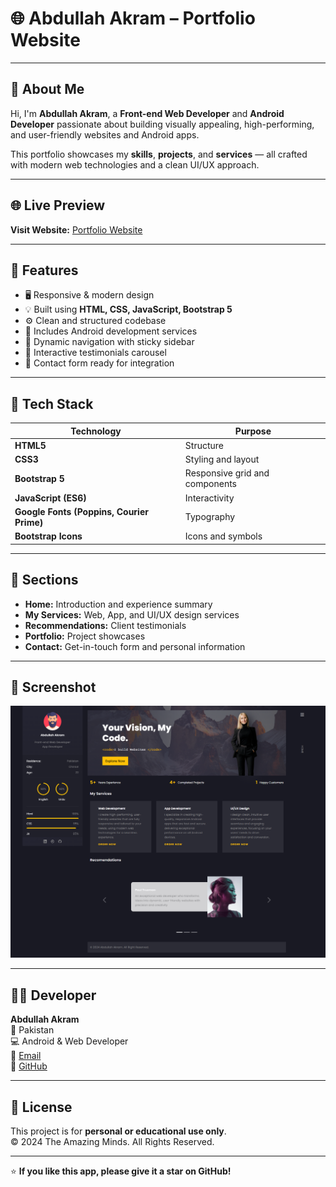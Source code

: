 # 🌐 Abdullah Akram – Portfolio Website

---

## 👋 About Me
Hi, I'm **Abdullah Akram**, a **Front-end Web Developer** and **Android Developer** passionate about building visually appealing, high-performing, and user-friendly websites and Android apps.

This portfolio showcases my **skills**, **projects**, and **services** — all crafted with modern web technologies and a clean UI/UX approach.

---

## 🌐 Live Preview
**Visit Website:** [Portfolio Website](https://abdullah-akram-developer.github.io/Portfolio/)

---

## 🚀 Features
- 🖥️ Responsive & modern design  
- 💡 Built using **HTML, CSS, JavaScript, Bootstrap 5**  
- ⚙️ Clean and structured codebase  
- 📱 Includes Android development services  
- 🧭 Dynamic navigation with sticky sidebar  
- 💬 Interactive testimonials carousel  
- 📩 Contact form ready for integration  

---

## 🧰 Tech Stack
| Technology | Purpose |
|-------------|----------|
| **HTML5** | Structure |
| **CSS3** | Styling and layout |
| **Bootstrap 5** | Responsive grid and components |
| **JavaScript (ES6)** | Interactivity |
| **Google Fonts (Poppins, Courier Prime)** | Typography |
| **Bootstrap Icons** | Icons and symbols |

---

## 🧩 Sections
- **Home:** Introduction and experience summary  
- **My Services:** Web, App, and UI/UX design services  
- **Recommendations:** Client testimonials  
- **Portfolio:** Project showcases  
- **Contact:** Get-in-touch form and personal information  

---

## 📸 Screenshot

![Full Page Screenshot](assets/images/screenshot.png)

---

## 👨‍💻 Developer

**Abdullah Akram**  
📍 Pakistan  
💻 Android & Web Developer  
📧 [Email](mailto:m.abdullahakram01@gmail.com)  
🔗 [GitHub](#) 

---

## 📄 License

This project is for **personal or educational use only**.  
© 2024 The Amazing Minds. All Rights Reserved.

---

⭐ **If you like this app, please give it a star on GitHub!**

